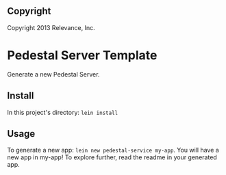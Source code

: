 Copyright
---------
Copyright 2013 Relevance, Inc.

# Pedestal Server Template

Generate a new Pedestal Server.

## Install

In this project's directory: `lein install`

## Usage

To generate a new app: `lein new pedestal-service my-app`.
You will have a new app in my-app! To explore further, read
the readme in your generated app.
